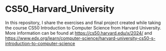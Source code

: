 # CS50_Harvard_University
In this repository, I share the exercises and final project created while taking the course CS50 Introduction to Computer Science from Harvard University.
More information can be found at https://cs50.harvard.edu/x/2024/ and https://www.edx.org/learn/computer-science/harvard-university-cs50-s-introduction-to-computer-science
